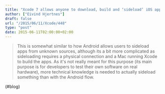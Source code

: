 ```yaml
---
title: "Xcode 7 allows anyone to download, build and ‘sideload’ iOS apps for free | 9to5Mac"
author: ["Eivind Hjertnes"]
draft: false
url: "/2015/06/11/Xcode/448"
type: "post"
date: 2015-06-11T02:00:00+02:00
---
```


> This is somewhat similar to how Android allows users to sideload apps
> from unknown sources, although its a bit more complicated as
> sideloading requires a physical connection and a Mac running Xcode to
> build the apps. As it's not really meant for this purpose (its main
> purpose is for developers to test their own software on real
> hardware), more technical knowledge is needed to actually sideload
> something than with the Android flow.

(#blog)
